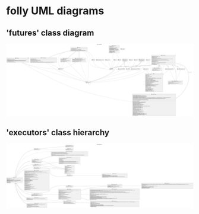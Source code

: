 # folly UML diagrams
## 'futures' class diagram
![futures_class_diagram](diagrams/futures_class_diagram.svg)

## 'executors' class hierarchy
![executors_hierarchy_class_diagram](diagrams/executors_hierarchy_class_diagram.svg)

